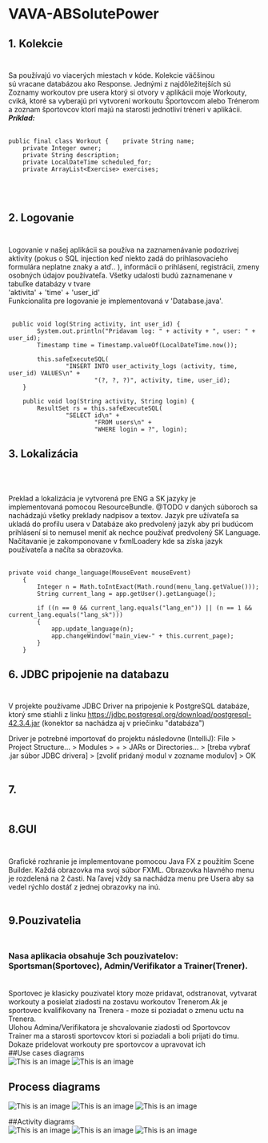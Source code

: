 # VAVA-ABSolutePower
## 1. Kolekcie  <br /><br />
Sa používajú vo viacerých miestach v kóde. Kolekcie väčšinou sú vracane databázou ako Response. Jednými z najdôležitejších sú Zoznamy workoutov pre usera ktorý si otvory v aplikácii moje Workouty, cviká, ktoré sa vyberajú pri vytvorení workoutu Športovcom alebo Trénerom a zoznam športovcov ktorí majú na starosti jednotliví tréneri v aplikácii. <br />***Príklad:***<br /><br />
```
public final class Workout {    private String name;
    private Integer owner;
    private String description;
    private LocalDateTime scheduled_for;
    private ArrayList<Exercise> exercises;
 ```
<br /><br />
## 2. Logovanie <br /><br />

Logovanie v našej aplikácii sa používa na zaznamenávanie podozrivej aktivity (pokus o SQL injection keď niekto zadá do prihlasovacieho formulára neplatne znaky a atď.. ), informácii o prihlásení, registrácii, zmeny osobných údajov používateľa. Všetky udalosti budú zaznamenane v tabuľke databázy v tvare
<br /> 'aktivita' + 'time' + 'user_id'<br /> 
Funkcionalita pre logovanie je implementovaná v 'Database.java'.<br /><br />
```
 public void log(String activity, int user_id) {
        System.out.println("Pridavam log: " + activity + ", user: " + user_id);
        Timestamp time = Timestamp.valueOf(LocalDateTime.now());

        this.safeExecuteSQL(
                "INSERT INTO user_activity_logs (activity, time, user_id) VALUES\n" +
                        "(?, ?, ?)", activity, time, user_id);
    }

    public void log(String activity, String login) {
        ResultSet rs = this.safeExecuteSQL(
                "SELECT id\n" +
                        "FROM users\n" +
                        "WHERE login = ?", login);
```

## 3. Lokalizácia<br /><br /> 

Preklad a lokalizácia je vytvorená pre ENG a SK jazyky je implementovaná pomocou ResourceBundle. @TODO v daných súboroch sa nachádzajú všetky preklady nadpisov a textov. Jazyk pre užívateľa sa ukladá do profilu usera v Databáze ako predvolený jazyk aby pri budúcom prihlásení si to nemusel meniť ak nechce používať predvolený SK Language. Načítavanie je zakomponovane v fxmlLoadery kde sa získa jazyk používateľa a načíta sa obrazovka.<br /><br />
```
private void change_language(MouseEvent mouseEvent)
    {
        Integer n = Math.toIntExact(Math.round(menu_lang.getValue()));
        String current_lang = app.getUser().getLanguage();

        if ((n == 0 && current_lang.equals("lang_en")) || (n == 1 && current_lang.equals("lang_sk")))
        {
            app.update_language(n);
            app.changeWindow("main_view-" + this.current_page);
        }
    }
```



## 6. JDBC pripojenie na databazu<br /><br />
V projekte používame JDBC Driver na pripojenie k PostgreSQL databáze, ktorý sme stiahli z linku https://jdbc.postgresql.org/download/postgresql-42.3.4.jar (konektor sa nachádza aj v priečinku "databáza")<br />

Driver je potrebné importovať do projektu následovne (IntelliJ): File > Project Structure... > Modules > + > JARs or Directories... > [treba vybrať .jar súbor JDBC drivera] > [zvoliť pridaný modul v zozname modulov] > OK<br /><br />


## 7.<br /><br />


## 8.GUI<br /><br />

Grafické rozhranie je implementovane pomocou Java FX z použitím Scene Builder. Každá obrazovka ma svoj súbor FXML. Obrazovka hlavného menu je rozdelená na 2 časti. Na ľavej vždy sa nachádza menu pre Usera aby sa vedel rýchlo dostáť z jednej obrazovky na inú.<br /><br />

## 9.Pouzivatelia <br /><br />

### Nasa aplikacia obsahuje 3ch pouzivatelov:<br> Sportsman(Sportovec), Admin/Verifikator a Trainer(Trener).<br><br>
Sportovec je klasicky pouzivatel ktory moze pridavat, odstranovat, vytvarat workouty a posielat ziadosti na zostavu workoutov Trenerom.Ak je sportovec kvalifikovany na Trenera - moze si poziadat o zmenu uctu na Trenera.<br>
Ulohou Admina/Verifikatora je shcvalovanie ziadosti od Sportovcov <br>
Trainer ma a starosti sportovcov ktori si poziadali a boli prijati do timu. Dokaze pridelovat workouty pre sportovcov a upravovat ich <br>
##Use cases diagrams<br />
![This is an image](https://github.com/Tomi5548319/VAVA-ABSolutePower/blob/main/UML/01%20UC%20Diagram.png)
![This is an image](https://github.com/Tomi5548319/VAVA-ABSolutePower/blob/main/UML/02%20UC%20Diagram.png)

## Process diagrams<br />
![This is an image](https://github.com/Tomi5548319/VAVA-ABSolutePower/blob/main/UML/Edit%20account_process.png)
![This is an image](https://github.com/Tomi5548319/VAVA-ABSolutePower/blob/main/UML/Creating%20workout_process.png)
![This is an image](https://github.com/Tomi5548319/VAVA-ABSolutePower/blob/main/UML/Login_process.png)


##Activity diagrams<br />
![This is an image](https://github.com/Tomi5548319/VAVA-ABSolutePower/blob/main/UML/Logging%20in_seqense.png)
![This is an image](https://github.com/Tomi5548319/VAVA-ABSolutePower/blob/main/UML/Creating%20workout_sequence.png)
![This is an image](https://github.com/Tomi5548319/VAVA-ABSolutePower/blob/main/UML/Request%20for%20training_sequence.png)

